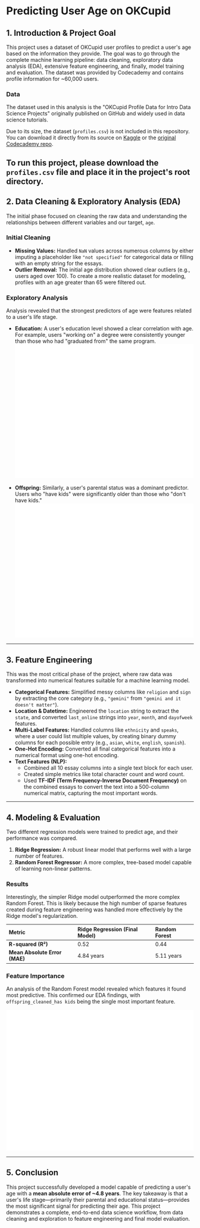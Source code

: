 # Predicting User Age on OKCupid

## 1. Introduction & Project Goal

This project uses a dataset of OKCupid user profiles to predict a user's age based on the information they provide. The goal was to go through the complete machine learning pipeline: data cleaning, exploratory data analysis (EDA), extensive feature engineering, and finally, model training and evaluation. The dataset was provided by Codecademy and contains profile information for ~60,000 users.

### Data

The dataset used in this analysis is the "OKCupid Profile Data for Intro Data Science Projects" originally published on GitHub and widely used in data science tutorials.

Due to its size, the dataset (`profiles.csv`) is not included in this repository. You can download it directly from its source on [Kaggle](https://www.kaggle.com/datasets/andrewmvd/okcupid-profiles) or the [original Codecademy repo](https://github.com/Codecademy/OKCupid-Date-A-Scientist).

## To run this project, please download the `profiles.csv` file and place it in the project's root directory.

## 2. Data Cleaning & Exploratory Analysis (EDA)

The initial phase focused on cleaning the raw data and understanding the relationships between different variables and our target, `age`.

### Initial Cleaning

- **Missing Values:** Handled `NaN` values across numerous columns by either imputing a placeholder like `"not specified"` for categorical data or filling with an empty string for the essays.
- **Outlier Removal:** The initial age distribution showed clear outliers (e.g., users aged over 100). To create a more realistic dataset for modeling, profiles with an age greater than 65 were filtered out.

### Exploratory Analysis

Analysis revealed that the strongest predictors of age were features related to a user's life stage.

- **Education:** A user's education level showed a clear correlation with age. For example, users "working on" a degree were consistently younger than those who had "graduated from" the same program.
  ![Education vs. Age Box Plot](Age_Distribution_by_Education_Level.png)

- **Offspring:** Similarly, a user's parental status was a dominant predictor. Users who "have kids" were significantly older than those who "don't have kids."
  ![Offspring vs. Age Box Plot](Age_Distribution_by_Offspring_Status.png)

---

## 3. Feature Engineering

This was the most critical phase of the project, where raw data was transformed into numerical features suitable for a machine learning model.

- **Categorical Features:** Simplified messy columns like `religion` and `sign` by extracting the core category (e.g., `"gemini"` from `"gemini and it doesn't matter"`).
- **Location & Datetime:** Engineered the `location` string to extract the `state`, and converted `last_online` strings into `year`, `month`, and `dayofweek` features.
- **Multi-Label Features:** Handled columns like `ethnicity` and `speaks`, where a user could list multiple values, by creating binary dummy columns for each possible entry (e.g., `asian`, `white`, `english`, `spanish`).
- **One-Hot Encoding:** Converted all final categorical features into a numerical format using one-hot encoding.
- **Text Features (NLP):**
  - Combined all 10 essay columns into a single text block for each user.
  - Created simple metrics like total character count and word count.
  - Used **TF-IDF (Term Frequency-Inverse Document Frequency)** on the combined essays to convert the text into a 500-column numerical matrix, capturing the most important words.

---

## 4. Modeling & Evaluation

Two different regression models were trained to predict age, and their performance was compared.

1.  **Ridge Regression:** A robust linear model that performs well with a large number of features.
2.  **Random Forest Regressor:** A more complex, tree-based model capable of learning non-linear patterns.

### Results

Interestingly, the simpler Ridge model outperformed the more complex Random Forest. This is likely because the high number of sparse features created during feature engineering was handled more effectively by the Ridge model's regularization.

| Metric                        | Ridge Regression (Final Model) | Random Forest |
| :---------------------------- | :----------------------------- | :------------ |
| **R-squared (R²)**            | 0.52                           | 0.44          |
| **Mean Absolute Error (MAE)** | 4.84 years                     | 5.11 years    |

### Feature Importance

An analysis of the Random Forest model revealed which features it found most predictive. This confirmed our EDA findings, with `offspring_cleaned_has kids` being the single most important feature.

![Feature Importance Plot](Feature_Importance.png)

---

## 5. Conclusion

This project successfully developed a model capable of predicting a user's age with a **mean absolute error of ~4.8 years**. The key takeaway is that a user's life stage—primarily their parental and educational status—provides the most significant signal for predicting their age. This project demonstrates a complete, end-to-end data science workflow, from data cleaning and exploration to feature engineering and final model evaluation.
